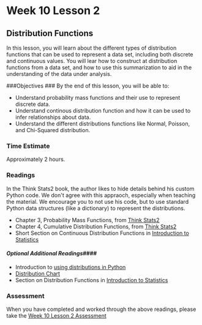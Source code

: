 # Week 10 Lesson 2 #

## Distribution Functions ##

In this lesson, you will learn about the different types of distribution
functions that can be used to represent a data set, including both
discrete and continuous values. You will lear how to construct at
distribution functions from a data set, and how to use this
summarization to aid in the understanding of the data under analysis.


###Objectives ###
By the end of this lesson, you will be able to:

- Understand probability mass functions and their use to represent discrete data.
- Understand continous distribution function and how it can be used to infer relationships about data.
- Understand the different distributions functions like Normal, Poisson, and Chi-Squared distribution.

### Time Estimate ###

Approximately 2 hours.

### Readings ####

In the Think Stats2 book, the author likes to hide details behind his
custom Python code. We don't agree with this appraoch, especially when
teaching the material. We encourage you to not use his code, but to use
standard Python data structures (like a dictionary) to represent the
distributions.

- Chapter 3, Probability Mass Functions, from [Think Stats2](http://www.greenteapress.com/thinkstats2/html/thinkstats2004.html)
- Chapter 4,  Cumulative Distribution Functions, from [Think Stats2](http://www.greenteapress.com/thinkstats2/html/thinkstats2005.html)
- Short Section on Continuous Distribution Functions in [Introduction to Statistics](http://work.thaslwanter.at/Stats/html/statsDistributions.html#continuous-distribution-functions)

#### *Optional Additional Readings*####

- Introduction to [using distributions in Python](https://oneau.wordpress.com/2011/02/28/simple-statistics-with-scipy/)
- [Distribution Chart](http://www.johndcook.com/blog/distribution_chart/)
- Section on Distribution Functions in [Introduction to Statistics](http://work.thaslwanter.at/Stats/html/statsDistributions.html#distribution-functions)

### Assessment ###

When you have completed and worked through the above readings, please take the [Week 10 Lesson 2 Assessment][w10l2a]

[w10l2a]: https://learn.illinois.edu/mod/quiz/view.php?id=1682741
